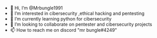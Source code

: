 - 👋 Hi, I’m @Mrbungle1991
- 👀 I’m interested in cibersecurity ,ethical hacking and pentesting
- 🌱 I’m currently learning python for cibersecurity
- 💞️ I’m looking to collaborate on pentester and cibersecurity projects
- 📫 How to reach me on discord "mr bungle#4249"

<!---
Mrbungle1991/Mrbungle1991 is a ✨ special ✨ repository because its `README.md` (this file) appears on your GitHub profile.
You can click the Preview link to take a look at your changes.
--->
